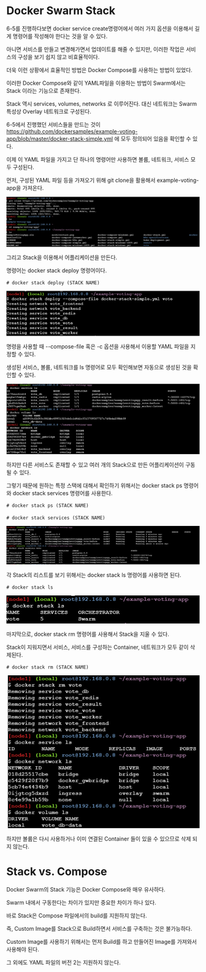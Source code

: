 # Docker Swarm Stack

6-5를 진행하다보면 docker service create명령어에서 여러 가지 옵션을 이용해서 길게 명령어를 작성해야 한다는 것을 알 수 있다.

아니면 서비스를 만들고 변경해가면서 업데이트를 해줄 수 있지만, 이러한 작업은 서비스의 구성을 보기 쉽지 않고 비효율적이다.

더욱 이런 상황에서 효율적인 방법은 Docker Compose를 사용하는 방법이 있었다.

이러한 Docker Compose와 같이 YAML파일을 이용하는 방법이 Swarm에서는 Stack 이라는 기능으로 존재한다.

Stack 역시 services, volumes, networks 로 이루어진다. 대신 네트워크는 Swarm 특성상 Overlay 네트워크로 구성된다.

6-5에서 진행했던 서비스들을 만드는 것이 https://github.com/dockersamples/example-voting-app/blob/master/docker-stack-simple.yml 에 모두 정의되어 있음을 확인할 수 있다.

이제 이 YAML 파일을 가지고 단 하나의 명령어만 사용하면 볼륨, 네트워크, 서비스 모두 구성된다.

먼저, 구성된 YAML 파일 등을 가져오기 위해 git clone을 활용해서 example-voting-app을 가져온다.

![image1](https://github.com/kjo26619/Docker/blob/main/Chapter7/Image/stack1.PNG)

그리고 Stack을 이용해서 어플리케이션을 만든다.

명령어는 docker stack deploy 명령어이다.

```
# docker stack deploy (STACK NAME)
```

![image2](https://github.com/kjo26619/Docker/blob/main/Chapter7/Image/stack2.PNG)

명령을 사용할 때 --compose-file 혹은 -c 옵션을 사용해서 이용할 YAML 파일을 지정할 수 있다.

생성된 서비스, 볼륨, 네트워크를 ls 명령어로 모두 확인해보면 자동으로 생성된 것을 확인할 수 있다.

![image3](https://github.com/kjo26619/Docker/blob/main/Chapter7/Image/stack3.PNG)

하지만 다른 서비스도 존재할 수 있고 여러 개의 Stack으로 만든 어플리케이션이 구동될 수 있다.

그렇기 때문에 원하는 특정 스택에 대해서 확인하기 위해서는 docker stack ps 명령어와 docker stack services 명령어를 사용한다.

```
# docker stack ps (STACK NAME)

# docker stack services (STACK NAME)
```

![image4](https://github.com/kjo26619/Docker/blob/main/Chapter7/Image/stack4.PNG)

각 Stack의 리스트를 보기 위해서는 docker stack ls 명령어를 사용하면 된다.

```
# docker stack ls
```

![image5](https://github.com/kjo26619/Docker/blob/main/Chapter7/Image/stack5.PNG)

마지막으로, docker stack rm 명령어를 사용해서 Stack을 지울 수 있다.

Stack이 지워지면서 서비스, 서비스를 구성하는 Container, 네트워크가 모두 같이 삭제된다.

```
# docker stack rm (STACK NAME)
```

![image6](https://github.com/kjo26619/Docker/blob/main/Chapter7/Image/stack6.PNG)

하지만 볼륨은 다시 사용하거나 이미 연결된 Container 들이 있을 수 있으므로 삭제 되지 않는다.

# Stack vs. Compose

Docker Swarm의 Stack 기능은 Docker Compose와 매우 유사하다.

Swarm 내에서 구동한다는 차이가 있지만 중요한 차이가 하나 있다.

바로 Stack은 Compose 파일에서의 build를 지원하지 않는다.

즉, Custom Image를 Stack으로 Build하면서 서비스를 구축하는 것은 불가능하다.

Custom Image를 사용하기 위해서는 먼저 Build를 하고 만들어진 Image를 가져와서 사용해야 된다.

그 외에도 YAML 파일의 버전 2는 지원하지 않는다.
